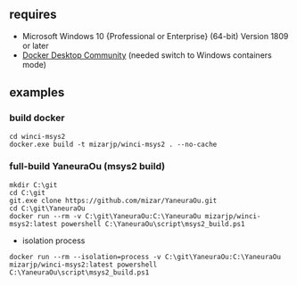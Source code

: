 ## requires

- Microsoft Windows 10 {Professional or Enterprise} (64-bit) Version 1809 or later
- [Docker Desktop Community](https://hub.docker.com/editions/community/docker-ce-desktop-windows) (needed switch to Windows containers mode)

## examples

### build docker

```
cd winci-msys2
docker.exe build -t mizarjp/winci-msys2 . --no-cache
```

### full-build YaneuraOu (msys2 build)

```
mkdir C:\git
cd C:\git
git.exe clone https://github.com/mizar/YaneuraOu.git
cd C:\git\YaneuraOu
docker run --rm -v C:\git\YaneuraOu:C:\YaneuraOu mizarjp/winci-msys2:latest powershell C:\YaneuraOu\script\msys2_build.ps1
```

- isolation process

```
docker run --rm --isolation=process -v C:\git\YaneuraOu:C:\YaneuraOu mizarjp/winci-msys2:latest powershell C:\YaneuraOu\script\msys2_build.ps1
```
